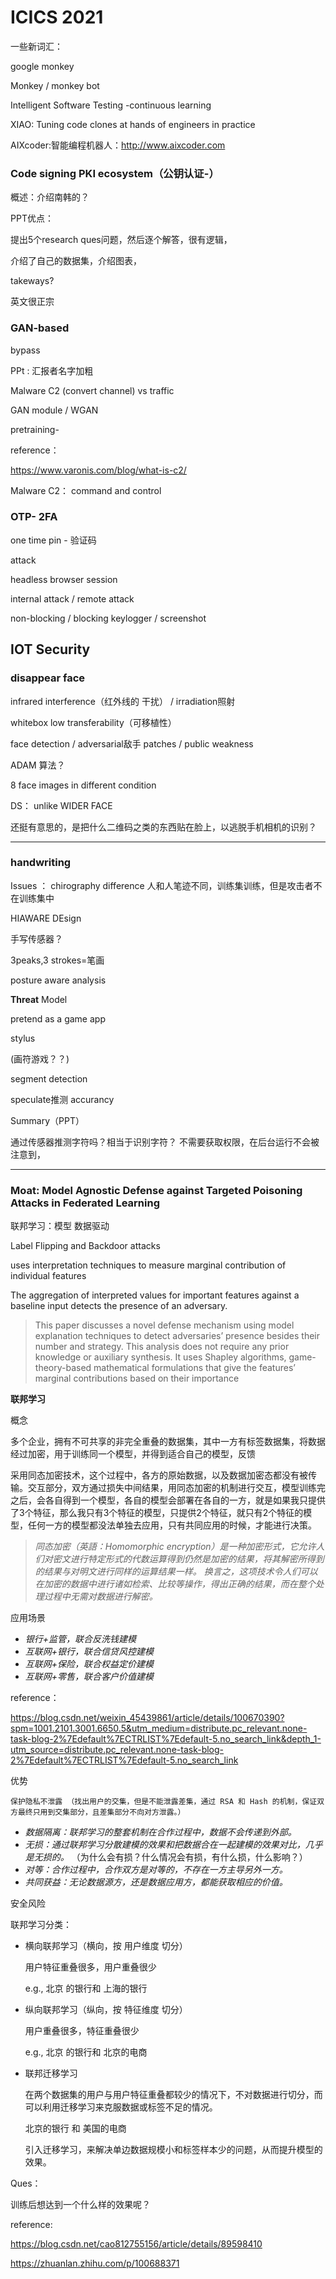 # ICICS 2021

一些新词汇：

google monkey

Monkey / monkey bot 

Intelligent Software Testing -continuous learning

XIAO: Tuning code clones at hands of engineers in practice 

AIXcoder:智能编程机器人：http://www.aixcoder.com



### Code signing PKI ecosystem（公钥认证-）

概述：介绍南韩的？

PPT优点：

提出5个research ques问题，然后逐个解答，很有逻辑，

介绍了自己的数据集，介绍图表，

takeways?

英文很正宗



### GAN-based

bypass 

PPt : 汇报者名字加粗

Malware C2 (convert channel) vs traffic

GAN module  / WGAN

pretraining-

reference：

https://www.varonis.com/blog/what-is-c2/

Malware C2： command and control



### OTP- 2FA

one time pin - 验证码

attack

headless browser session

internal attack / remote attack

non-blocking / blocking     keylogger / screenshot



## IOT Security

### disappear  face

infrared interference（红外线的 干扰） / irradiation照射

whitebox low transferability（可移植性）

face detection / adversarial敌手 patches / public weakness

ADAM 算法？

8 face images in different condition

DS： unlike WIDER FACE



还挺有意思的，是把什么二维码之类的东西贴在脸上，以逃脱手机相机的识别？

---

### handwriting

Issues ： chirography difference 人和人笔迹不同，训练集训练，但是攻击者不在训练集中

HIAWARE DEsign

手写传感器？

3peaks,3 strokes=笔画

posture aware analysis

**Threat** Model

pretend as a game app

stylus

(画符游戏？？)

segment detection

speculate推测 accurancy 

Summary（PPT）

通过传感器推测字符吗？相当于识别字符？ 不需要获取权限，在后台运行不会被注意到，

---

### Moat: Model Agnostic Defense against Targeted Poisoning Attacks in Federated Learning

联邦学习：模型 数据驱动

 Label Flipping and Backdoor attacks 

  uses interpretation techniques to measure marginal contribution of individual features

 The aggregation of interpreted values for important features against a baseline input detects the presence of an adversary. 

> This paper discusses a novel defense mechanism using model explanation techniques to detect adversaries’ presence besides their number and strategy. This analysis does not require any prior knowledge or auxiliary synthesis. It uses Shapley algorithms, game-theory-based mathematical formulations that give the features’ marginal contributions based on their importance

**联邦学习**

概念

​		多个企业，拥有不可共享的非完全重叠的数据集，其中一方有标签数据集，将数据经过加密，用于训练同一个模型，并得到适合自己的模型，反馈

采用同态加密技术，这个过程中，各方的原始数据，以及数据加密态都没有被传输。交互部分，双方通过损失中间结果，用同态加密的机制进行交互，模型训练完之后，会各自得到一个模型，各自的模型会部署在各自的一方，就是如果我只提供了3个特征，那么我只有3个特征的模型，只提供2个特征，就只有2个特征的模型，任何一方的模型都没法单独去应用，只有共同应用的时候，才能进行决策。

>  *同态加密（英語：Homomorphic encryption）是一种加密形式，它允许人们对密文进行特定形式的代数运算得到仍然是加密的结果，将其解密所得到的结果与对明文进行同样的运算结果一样。 换言之，这项技术令人们可以在加密的数据中进行诸如检索、比较等操作，得出正确的结果，而在整个处理过程中无需对数据进行解密。* 

应用场景

- *银行+监管，联合反洗钱建模*
- *互联网+银行，联合信贷风控建模*
- *互联网+保险，联合权益定价建模*
- *互联网+零售，联合客户价值建模*

reference：

https://blog.csdn.net/weixin_45439861/article/details/100670390?spm=1001.2101.3001.6650.5&utm_medium=distribute.pc_relevant.none-task-blog-2%7Edefault%7ECTRLIST%7Edefault-5.no_search_link&depth_1-utm_source=distribute.pc_relevant.none-task-blog-2%7Edefault%7ECTRLIST%7Edefault-5.no_search_link

优势

	保护隐私不泄露 （找出用户的交集，但是不能泄露差集，通过 RSA 和 Hash 的机制，保证双方最终只用到交集部分，且差集部分不向对方泄露。）
- *数据隔离：联邦学习的整套机制在合作过程中，数据不会传递到外部。*
- *无损：通过联邦学习分散建模的效果和把数据合在一起建模的效果对比，几乎是无损的。*  （为什么会有损？什么情况会有损，有什么损，什么影响？）
- *对等：合作过程中，合作双方是对等的，不存在一方主导另外一方。*
- *共同获益：无论数据源方，还是数据应用方，都能获取相应的价值。*

安全风险



联邦学习分类：

- 横向联邦学习（横向，按 用户维度 切分）

  用户特征重叠很多，用户重叠很少

  e.g., 北京 的银行和 上海的银行

  

- 纵向联邦学习（纵向，按 特征维度 切分）

  用户重叠很多，特征重叠很少

  e.g., 北京 的银行和 北京的电商

  

- 联邦迁移学习

   在两个数据集的用户与用户特征重叠都较少的情况下，不对数据进行切分，而可以利用迁移学习来克服数据或标签不足的情况。

  

  北京的银行 和 美国的电商

   引入迁移学习，来解决单边数据规模小和标签样本少的问题，从而提升模型的效果。 

Ques：

训练后想达到一个什么样的效果呢？



reference:

https://blog.csdn.net/cao812755156/article/details/89598410



https://zhuanlan.zhihu.com/p/100688371